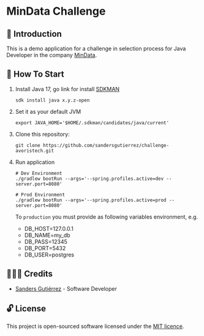 # MinData Challenge

## :tea: Introduction

This is a demo application for a challenge in selection process for Java Developer in the company 
[MinData](https://www.linkedin.com/company/mindata/).

## :checkered_flag: How To Start

1. Install Java 17, go link for install [SDKMAN](https://sdkman.io/install)

   ```shell
   sdk install java x.y.z-open
   ```

2. Set it as your default JVM
   ```shell
   export JAVA_HOME='$HOME/.sdkman/candidates/java/current'
   ```
3. Clone this repository:
   ```shell
   git clone https://github.com/sandersgutierrez/challenge-avoristech.git
   ```
4. Run application
   ```shell
   # Dev Environment
   ./gradlew bootRun --args='--spring.profiles.active=dev --server.port=8080'
   ```
   
   ```shell
   # Prod Environment
   ./gradlew bootRun --args='--spring.profiles.active=prod --server.port=8080'
   ```
   
   To `production` you must provide as following variables environment, e.g.
   
   - DB_HOST=127.0.0.1
   - DB_NAME=my_db
   - DB_PASS=12345
   - DB_PORT=5432
   - DB_USER=postgres

## 👨🏿‍💻 Credits

- [Sanders Gutiérrez](https://sandersgutierrez.github.io) - Software Developer

## :unlock: License

This project is open-sourced software licensed under the [MIT licence](LICENCE).